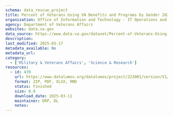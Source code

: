 ```yaml
---
schema: data_rescue_project 
title: Percent of Veterans Using VA Benefits and Programs by Gender 2023
organization: Office of Information and Technology - IT Operations and Services (ITOPS)
agency: Department of Veterans Affairs
websites: data.va.gov
data_source: https://www.data.va.gov/dataset/Percent-of-Veterans-Using-VA-Benefits-and-Programs/ctd6-7jx9
description: 
last_modified: 2025-03-17
metadata_available: No
metadata_url: 
category:
  - ['Military & Veterans Affairs', 'Science & Research'] 
resources:
  - id: 439
    url: https://www.datalumos.org/datalumos/project/223001/version/V1/view
    format: ZIP, PDF, XLSX, RMD
    status: Finished
    size: 0.0
    download_date: 2025-03-11
    maintainer: DRP, DL
    notes: 
---
```

